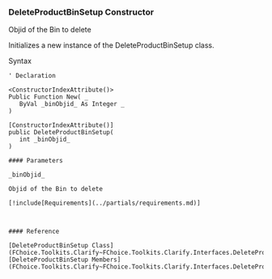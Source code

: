 ﻿### DeleteProductBinSetup Constructor

Objid of the Bin to delete

Initializes a new instance of the DeleteProductBinSetup class.

Syntax

```vbnet
' Declaration

<ConstructorIndexAttribute()>
Public Function New( _
   ByVal _binObjid_ As Integer _
)

[ConstructorIndexAttribute()]
public DeleteProductBinSetup( 
   int _binObjid_
)

#### Parameters

_binObjid_

Objid of the Bin to delete

[!include[Requirements](../partials/requirements.md)]



#### Reference

[DeleteProductBinSetup Class](FChoice.Toolkits.Clarify~FChoice.Toolkits.Clarify.Interfaces.DeleteProductBinSetup.md)  
[DeleteProductBinSetup Members](FChoice.Toolkits.Clarify~FChoice.Toolkits.Clarify.Interfaces.DeleteProductBinSetup_members.md)